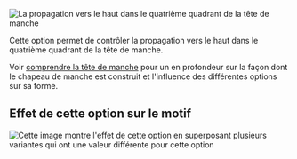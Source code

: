 ![La propagation vers le haut dans le quatrième quadrant de la tête de manche](./sleevecapq4spread1.svg)

Cette option permet de contrôler la propagation vers le haut dans le quatrième quadrant de la tête de manche.

<Tip>

Voir [comprendre la tête de manche](/docs/patterns/brian/options#understanding-the-sleevecap) pour un
en profondeur sur la façon dont le chapeau de manche est construit et l'influence des différentes options sur sa forme.

</Tip>

## Effet de cette option sur le motif

![Cette image montre l'effet de cette option en superposant plusieurs variantes qui ont une valeur différente pour cette option](teagan_sleevecapq4spread1_sample.svg "Effet de cette option sur le motif")
